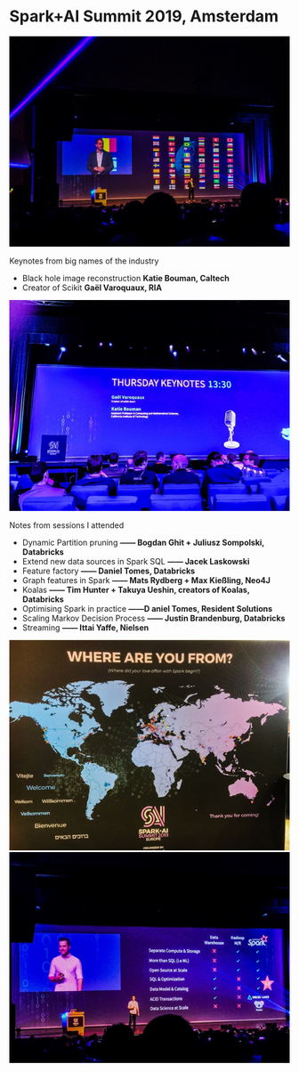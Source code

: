 # Spark+AI Summit 2019, Amsterdam

![IMG](media/e00008.jpg)

Keynotes from big names of the industry

- Black hole image reconstruction **Katie Bouman, Caltech**
- Creator of Scikit **Gaël Varoquaux, RIA**

![IMG](media/e00013.jpg)

Notes from sessions I attended 

- Dynamic Partition pruning **―― Bogdan Ghit + Juliusz Sompolski, Databricks**
- Extend new data sources in Spark SQL **―― Jacek Laskowski**
- Feature factory **―― Daniel Tomes, Databricks**
- Graph features in Spark **―― Mats Rydberg + Max Kießling, Neo4J**
- Koalas **―― Tim Hunter + Takuya Ueshin, creators of Koalas, Databricks**
- Optimising Spark in practice **――D aniel Tomes, Resident Solutions**
- Scaling Markov Decision Process **―― Justin Brandenburg, Databricks**
- Streaming **―― Ittai Yaffe, Nielsen**

![IMG](media/e00010.jpg)
![IMG](media/e00009.jpg)
